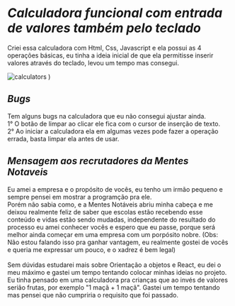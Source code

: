 
# <em>Calculadora funcional com entrada de valores também pelo teclado</em>

Criei essa calculadora com Html, Css, Javascript e ela possui as 4 operações básicas, eu tinha a ideia inicial de que ela permitisse inserir valores através do teclado, levou um tempo mas consegui.

![calculators](https://user-images.githubusercontent.com/101435336/184157651-27bf6686-cfa3-403b-bdff-8957576d31ae.gif)
)


<h2><em>Bugs</em> </h2>

Tem alguns bugs na calculadora que eu não consegui ajustar ainda.
<br>
1° O botão de limpar  ao clicar ele fica com o cursor de inserção de texto.
<br>
2° Ao iniciar a calculadora ela em algumas vezes pode fazer a operação errada, basta limpar ela antes de usar.

<h2><em>Mensagem aos recrutadores da Mentes Notaveis</em> </h2>
Eu amei a empresa e o propósito de vocês, eu tenho um irmão pequeno e sempre pensei em mostrar a programção pra ele.
<br>
Porém não sabia como, e a Mentes Notáveis abriu minha cabeça e me deixou realmente feliz de saber que escolas estão recebendo esse conteúdo e vidas estão sendo
mudadas, independente do resultado do processo eu amei conhecer vocês e espero que eu passe, porque será melhor ainda começar em uma empresa com um porpósito nobre.
(Obs: Não estou falando isso pra ganhar vantagem, eu realmente gostei de vocês e queria me expressar um pouco, e o xadrez é bem legal)
<br>
<br>
Sem dúvidas estudarei mais sobre Orientação a objetos e React, eu dei o meu máximo e gastei um tempo tentando colocar minhas ideias no projeto.
<br>
Eu tinha pensado em uma calculadora pra crianças que ao invés de valores serião frutas, por exemplo "1 maçã + 1 maçã". Gastei um tempo tentando mas pensei que não cumpriria o requisito que foi passado.
